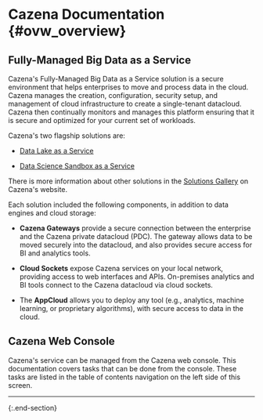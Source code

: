 
# Cazena Documentation {#ovw_overview}

## Fully-Managed Big Data as a Service 

Cazena's Fully-Managed Big Data as a Service solution is a secure environment that helps enterprises to move and process data in the cloud. Cazena manages the creation, configuration, security setup, and management of cloud infrastructure to create a single-tenant datacloud. Cazena then continually monitors and manages this platform ensuring that it is secure and optimized for your current set of workloads.

Cazena's two flagship solutions are:

* [Data Lake as a Service](https://www.cazena.com/solutions/data-lake)


* [Data Science Sandbox as a Service](https://www.cazena.com/solutions/data-science)

There is more information about other solutions in the [Solutions Gallery](https://www.cazena.com/solutions) on Cazena's website.

Each solution included the following components, in addition to data engines and cloud storage:

* __Cazena Gateways__ provide a secure connection between the enterprise and the Cazena private datacloud (PDC). The gateway allows data to be moved securely into the datacloud, and also provides secure access for BI and analytics tools.

* __Cloud Sockets__ expose Cazena services on your local network, providing access to web interfaces  and APIs. On-premises analytics and BI tools connect to the Cazena datacloud via cloud sockets.

* The __AppCloud__ allows you to deploy any tool (e.g., analytics, machine learning, or proprietary algorithms), with secure access to data in the cloud.


## Cazena Web Console

Cazena's service can be managed from the Cazena web console. This documentation covers tasks that can be done from the console. These tasks are listed in the table of contents navigation on the left side of this screen.

---
{:.end-section}